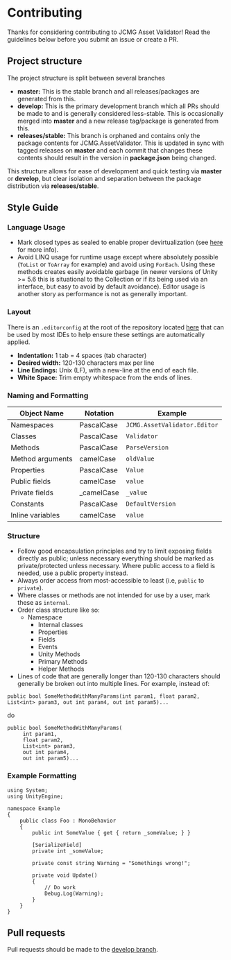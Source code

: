 # Contributing
Thanks for considering contributing to JCMG Asset Validator! Read the guidelines below before you submit an issue or create a PR. 

## Project structure
The project structure is split between several branches
* **master:** This is the stable branch and all releases/packages are generated from this. 
* **develop:** This is the primary development branch which all PRs should be made to and is generally considered less-stable. This is occasionally merged into **master** and a new release tag/package is generated from this.
* **releases/stable:** This branch is orphaned and contains only the package contents for JCMG.AssetValidator. This is updated in sync with tagged releases on **master** and each commit that changes these contents should result in the version in **package.json** being changed.

This structure allows for ease of development and quick testing via **master** or **develop**, but clear isolation and separation between the package distribution via **releases/stable**.

## Style Guide

### Language Usage
* Mark closed types as sealed to enable proper devirtualization (see [here](https://blogs.unity3d.com/2016/07/26/il2cpp-optimizations-devirtualization/) for more info).
* Avoid LINQ usage for runtime usage except where absolutely possible (`ToList` or `ToArray` for example) and avoid using `ForEach`. Using these methods creates easily avoidable garbage (in newer versions of Unity >= 5.6 this is situational to the Collection or if its being used via an interface, but easy to avoid by default avoidance). Editor usage is another story as performance is not as generally important.

### Layout
There is an `.editorconfig` at the root of the repository located [here](/.editorconfig) that can be used by most IDEs to help ensure these settings are automatically applied.
* **Indentation:** 1 tab = 4 spaces (tab character)
* **Desired width:** 120-130 characters max per line
* **Line Endings:** Unix (LF), with a new-line at the end of each file.
* **White Space:** Trim empty whitespace from the ends of lines.

### Naming and Formatting
| Object Name | Notation | Example |
| ----------- | -------- | ------- |
| Namespaces | PascalCase | `JCMG.AssetValidator.Editor` |
| Classes | PascalCase | `Validator` |
| Methods | PascalCase | `ParseVersion` |
| Method arguments | camelCase | `oldValue` |
| Properties | PascalCase | `Value` |
| Public fields | camelCase | `value` |
| Private fields | _camelCase | `_value` |
| Constants | PascalCase | `DefaultVersion` |
| Inline variables | camelCase | `value` |

### Structure
* Follow good encapsulation principles and try to limit exposing fields directly as public; unless necessary everything should be marked as private/protected unless necessary. Where public access to a field is needed, use a public property instead.
* Always order access from most-accessible to least (i.e, `public` to `private`).
* Where classes or methods are not intended for use by a user, mark these as `internal`.
* Order class structure like so:
    * Namespace
        * Internal classes
        * Properties
        * Fields
        * Events
        * Unity Methods
        * Primary Methods
        * Helper Methods
* Lines of code that are generally longer than 120-130 characters should generally be broken out into multiple lines. For example, instead of:

`public bool SomeMethodWithManyParams(int param1, float param2, List<int> param3, out int param4, out int param5)...`

do

```
public bool SomeMethodWithManyParams(
     int param1,
     float param2,
     List<int> param3,
     out int param4,
     out int param5)...
 ```

### Example Formatting
```
using System;
using UnityEngine;

namespace Example
{
    public class Foo : MonoBehavior
    {
        public int SomeValue { get { return _someValue; } }

        [SerializeField]
        private int _someValue;

        private const string Warning = "Somethings wrong!";

        private void Update()
        {
            // Do work
            Debug.Log(Warning);
        }
    }
}
```

## Pull requests
Pull requests should be made to the [develop branch](https://github.com/jeffcampbellmakesgames/unity-asset-validator/tree/develop).